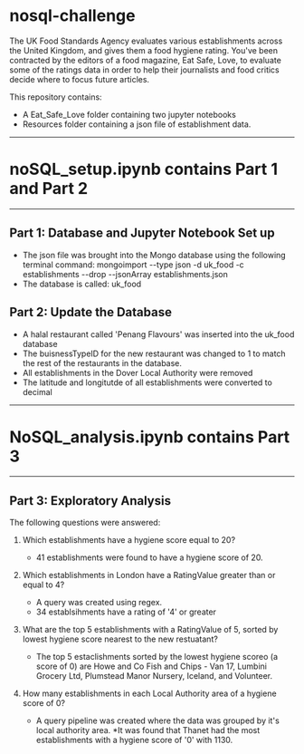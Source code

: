 # nosql-challenge

The UK Food Standards Agency evaluates various establishments across the United Kingdom, and gives them a food hygiene rating. You've been contracted by the editors of a food magazine, Eat Safe, Love, to evaluate some of the ratings data in order to help their journalists and food critics decide where to focus future articles.

This repository contains:
* A Eat_Safe_Love folder containing two jupyter notebooks
* Resources folder containing a json file of establishment data.

----------------

# noSQL_setup.ipynb contains Part 1 and Part 2
----------------
## Part 1: Database and Jupyter Notebook Set up
*  The json file was brought into the Mongo database using the following terminal command:
     mongoimport --type json -d uk_food -c establishments --drop --jsonArray establishments.json 
* The database is called: uk_food

## Part 2: Update the Database 
* A halal restaurant called 'Penang Flavours' was inserted into the uk_food database
* The buisnessTypeID for the new restaurant was changed to 1 to match the rest of the restaurants in the database.
* All establishments in the Dover Local Authority were removed
* The latitude and longitutde of all establishments were converted to decimal

----------------

# NoSQL_analysis.ipynb contains Part 3
----------------

## Part 3: Exploratory Analysis

The following questions were answered:
1. Which establishments have a hygiene score equal to 20?
    * 41 establishments were found to have a hygiene score of 20.

2. Which establishments in London have a RatingValue greater than or equal to 4?
    * A query was created using regex.
    * 34 establsihments have a rating of '4' or greater

3. What are the top 5 establishments with a RatingValue of 5, sorted by lowest hygiene score nearest to the new restuatant? 
    * The top 5 estaclishments sorted by the lowest hygiene scoreo (a score of 0) are Howe and Co Fish and Chips - Van 17, Lumbini Grocery Ltd, Plumstead Manor Nursery, Iceland, and Volunteer. 

4. How many establishments in each Local Authority area of a hygiene score of 0?
    * A query pipeline was created where the data was grouped by it's local authority area. 
    *It was found that Thanet had the most establishments with a hygiene score of '0' with 1130. 
